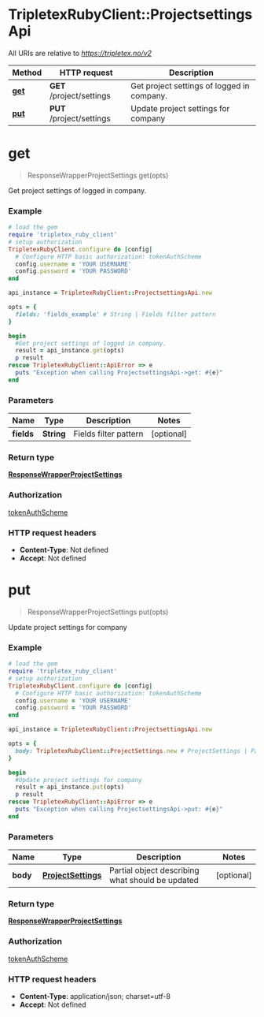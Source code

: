 # TripletexRubyClient::ProjectsettingsApi

All URIs are relative to *https://tripletex.no/v2*

Method | HTTP request | Description
------------- | ------------- | -------------
[**get**](ProjectsettingsApi.md#get) | **GET** /project/settings | Get project settings of logged in company.
[**put**](ProjectsettingsApi.md#put) | **PUT** /project/settings | Update project settings for company


# **get**
> ResponseWrapperProjectSettings get(opts)

Get project settings of logged in company.



### Example
```ruby
# load the gem
require 'tripletex_ruby_client'
# setup authorization
TripletexRubyClient.configure do |config|
  # Configure HTTP basic authorization: tokenAuthScheme
  config.username = 'YOUR USERNAME'
  config.password = 'YOUR PASSWORD'
end

api_instance = TripletexRubyClient::ProjectsettingsApi.new

opts = { 
  fields: 'fields_example' # String | Fields filter pattern
}

begin
  #Get project settings of logged in company.
  result = api_instance.get(opts)
  p result
rescue TripletexRubyClient::ApiError => e
  puts "Exception when calling ProjectsettingsApi->get: #{e}"
end
```

### Parameters

Name | Type | Description  | Notes
------------- | ------------- | ------------- | -------------
 **fields** | **String**| Fields filter pattern | [optional] 

### Return type

[**ResponseWrapperProjectSettings**](ResponseWrapperProjectSettings.md)

### Authorization

[tokenAuthScheme](../README.md#tokenAuthScheme)

### HTTP request headers

 - **Content-Type**: Not defined
 - **Accept**: Not defined



# **put**
> ResponseWrapperProjectSettings put(opts)

Update project settings for company



### Example
```ruby
# load the gem
require 'tripletex_ruby_client'
# setup authorization
TripletexRubyClient.configure do |config|
  # Configure HTTP basic authorization: tokenAuthScheme
  config.username = 'YOUR USERNAME'
  config.password = 'YOUR PASSWORD'
end

api_instance = TripletexRubyClient::ProjectsettingsApi.new

opts = { 
  body: TripletexRubyClient::ProjectSettings.new # ProjectSettings | Partial object describing what should be updated
}

begin
  #Update project settings for company
  result = api_instance.put(opts)
  p result
rescue TripletexRubyClient::ApiError => e
  puts "Exception when calling ProjectsettingsApi->put: #{e}"
end
```

### Parameters

Name | Type | Description  | Notes
------------- | ------------- | ------------- | -------------
 **body** | [**ProjectSettings**](ProjectSettings.md)| Partial object describing what should be updated | [optional] 

### Return type

[**ResponseWrapperProjectSettings**](ResponseWrapperProjectSettings.md)

### Authorization

[tokenAuthScheme](../README.md#tokenAuthScheme)

### HTTP request headers

 - **Content-Type**: application/json; charset=utf-8
 - **Accept**: Not defined



